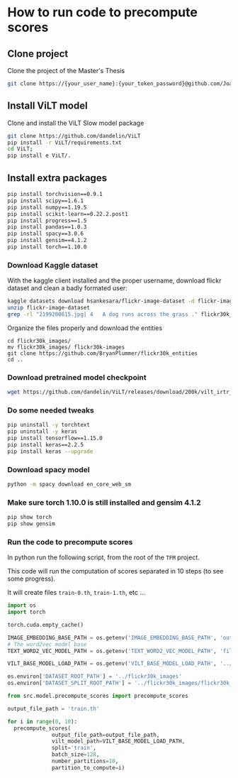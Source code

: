 # How to run code to precompute scores 

## Clone project

Clone the project of the Master's Thesis

```bash
git clone https://{your_user_name}:{your_token_password}@github.com/JoanFM/TFM_Sparse_Embeddings
```


## Install ViLT model

Clone and install the ViLT Slow model package

```bash
git clone https://github.com/dandelin/ViLT
pip install -r ViLT/requirements.txt
cd ViLT;
pip install e ViLT/.
```

## Install extra packages

```bash
pip install torchvision==0.9.1
pip install scipy==1.6.1
pip install numpy==1.19.5
pip install scikit-learn==0.22.2.post1
pip install progress==1.5
pip install pandas==1.0.3
pip install spacy==3.0.6
pip install gensim==4.1.2
pip install torch==1.10.0
```

### Download Kaggle dataset

With the kaggle client installed and the proper username, download flickr dataset and clean a badly formated user:

```bash
kaggle datasets download hsankesara/flickr-image-dataset -d flickr-image-dataset
unzip flickr-image-dataset
grep -rl "2199200615.jpg| 4   A dog runs across the grass ." flickr30k_images/results.csv | xargs sed -i 's/4   A dog runs across the grass ./4| A dog runs across the grass ./g'
```

Organize the files properly and download the entities
```
cd flickr30k_images/
mv flickr30k_images/ flickr30k-images
git clone https://github.com/BryanPlummer/flickr30k_entities
cd ..
```

### Download pretrained model checkpoint

```bash
wget https://github.com/dandelin/ViLT/releases/download/200k/vilt_irtr_f30k.ckpt
```

### Do some needed tweaks

```bash
pip uninstall -y torchtext
pip uninstall -y keras
pip install tensorflow==1.15.0
pip install keras==2.2.5
pip install keras --upgrade
```

### Download spacy model

```bash
python -m spacy download en_core_web_sm
```

### Make sure torch 1.10.0 is still installed and gensim 4.1.2

```bash
pip show torch
pip show gensim
```

### Run the code to precompute scores

In python run the following script, from the root of the `TFM` project.

This code will run the computation of scores separated in 10 steps (to see some progress).

It will create files `train-0.th`, `train-1.th`, etc ... 

```python
import os
import torch

torch.cuda.empty_cache()

IMAGE_EMBEDDING_BASE_PATH = os.getenv('IMAGE_EMBEDDING_BASE_PATH', 'output-encoders')
# The word2vec model base
TEXT_WORD2_VEC_MODEL_PATH = os.getenv('TEXT_WORD2_VEC_MODEL_PATH', 'filtered_f30k_word2vec.model')

VILT_BASE_MODEL_LOAD_PATH = os.getenv('VILT_BASE_MODEL_LOAD_PATH', '../vilt_irtr_f30k.ckpt')

os.environ['DATASET_ROOT_PATH'] = '../flickr30k_images' 
os.environ['DATASET_SPLIT_ROOT_PATH'] = '../flickr30k_images/flickr30k_entities'

from src.model.precompute_scores import precompute_scores

output_file_path = 'train.th'

for i in range(0, 10):
  precompute_scores(
              output_file_path=output_file_path,
              vilt_model_path=VILT_BASE_MODEL_LOAD_PATH,
              split='train',
              batch_size=128,
              number_partitions=10,
              partition_to_compute=i)
```
